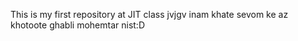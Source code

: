 This is my first repository at JIT class
jvjgv
inam khate sevom ke az khotoote ghabli mohemtar nist:D